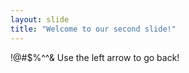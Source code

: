 ```yaml
---
layout: slide
title: "Welcome to our second slide!"
---
```

!@#$%^^&
Use the left arrow to go back!
